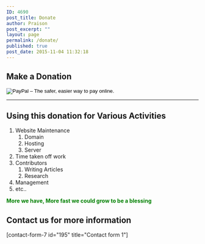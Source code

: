 ```yaml
---
ID: 4690
post_title: Donate
author: Praison
post_excerpt: ""
layout: page
permalink: /donate/
published: true
post_date: 2015-11-04 11:32:18
---
```

<h2><strong>Make a Donation</strong></h2>
<form action="https://www.paypal.com/cgi-bin/webscr" method="post" target="_top">
<input type="hidden" name="cmd" value="_s-xclick">
<input type="hidden" name="hosted_button_id" value="WZHEAR8AYPY8Y">
<input type="image" src="https://www.paypalobjects.com/en_GB/i/btn/btn_donate_LG.gif" border="0" name="submit" alt="PayPal – The safer, easier way to pay online.">
<hr>
</form>
<h2>Using this donation for Various Activities</h2>
<ol>
 	<li>Website Maintenance
<ol>
 	<li>Domain</li>
 	<li>Hosting</li>
 	<li>Server</li>
</ol>
</li>
 	<li>Time taken off work</li>
 	<li>Contributors
<ol>
 	<li>Writing Articles</li>
 	<li>Research</li>
</ol>
</li>
 	<li>Management</li>
 	<li>etc..</li>
</ol>
<span style="color: #008000;"><strong>More we have, More fast we could grow to be a blessing</strong></span>
<h2><strong>Contact us for more information</strong></h2>
[contact-form-7 id="195" title="Contact form 1"]